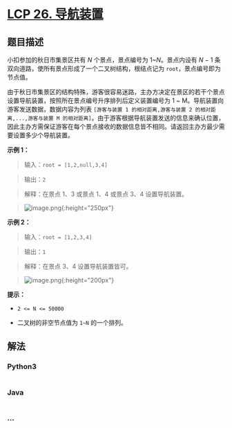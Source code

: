 # [LCP 26. 导航装置](https://leetcode.cn/problems/hSRGyL)



## 题目描述

<!-- 这里写题目描述 -->

小扣参加的秋日市集景区共有 $N$ 个景点，景点编号为 $1$~$N$。景点内设有 $N-1$ 条双向道路，使所有景点形成了一个二叉树结构，根结点记为 `root`，景点编号即为节点值。

由于秋日市集景区的结构特殊，游客很容易迷路，主办方决定在景区的若干个景点设置导航装置，按照所在景点编号升序排列后定义装置编号为 1 ~ M。导航装置向游客发送数据，数据内容为列表 `[游客与装置 1 的相对距离,游客与装置 2 的相对距离,...,游客与装置 M 的相对距离]`。由于游客根据导航装置发送的信息来确认位置，因此主办方需保证游客在每个景点接收的数据信息皆不相同。请返回主办方最少需要设置多少个导航装置。

**示例 1：**
>输入：`root = [1,2,null,3,4]`
>
>输出：`2`
>
>解释：在景点 1、3 或景点 1、4 或景点 3、4 设置导航装置。
>
>![image.png](https://pic.leetcode-cn.com/1597996812-tqrgwu-image.png){:height="250px"}



**示例 2：**
>输入：`root = [1,2,3,4]`
>
>输出：`1`
>
>解释：在景点 3、4 设置导航装置皆可。
>
>![image.png](https://pic.leetcode-cn.com/1597996826-EUQRyz-image.png){:height="200px"}



**提示：**
- `2 <= N <= 50000`
- 二叉树的非空节点值为 `1~N` 的一个排列。


## 解法

<!-- 这里可写通用的实现逻辑 -->

<!-- tabs:start -->

### **Python3**

<!-- 这里可写当前语言的特殊实现逻辑 -->

```python

```

### **Java**

<!-- 这里可写当前语言的特殊实现逻辑 -->

```java

```

### **...**

```

```

<!-- tabs:end -->
